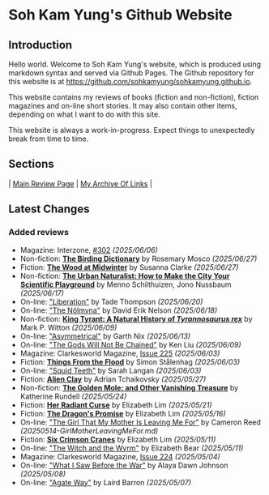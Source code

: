 # Soh Kam Yung's Github Website

## Introduction

Hello world. Welcome to Soh Kam Yung's website, which is produced using markdown syntax and served via Github Pages. The Github repository for this website is at <https://github.com/sohkamyung/sohkamyung.github.io>.

This website contains my reviews of books (fiction and non-fiction), fiction magazines and on-line short stories. It may also contain other items, depending on what I want to do with this site.

This website is always a work-in-progress. Expect things to unexpectedly break from time to time.

## Sections

| [Main Review Page](reviews/README.md) | [My Archive Of Links](links/README.md) |

## Latest Changes

### Added reviews

- Magazine: Interzone, [#302](reviews/magazines/Interzone/20250606-Interzone302.md) *(2025/06/06)*
- Non-fiction: [**The Birding Dictionary**](nonfiction/2025/20250627-BirdingDictionary.md) by Rosemary Mosco *(2025/06/27)*
- Fiction: [**The Wood at Midwinter**](reviews/fiction/2025/20250627-WoodMidwinter.md) by Susanna Clarke *(2025/06/27)*
- Non-fiction: [**The Urban Naturalist: How to Make the City Your Scientific Playground**](reviews/nonfiction/2025/20250617-UrbanNaturalist.md) by Menno Schilthuizen, Jono Nussbaum *(2025/06/17)*
- On-line: ["Liberation"](reviews/2025/20250620-Liberation.md) by Tade Thompson *(2025/06/20)*
- On-line: ["The Nölmyna"](reviews/online/2025/20250618-Nolmyna.md) by David Erik Nelson *(2025/06/18)*
- Non-fiction: [**King Tyrant: A Natural History of *Tyrannosaurus rex***](reviews/nonfiction/2025/20250609-KingTyrant.md) by Mark P. Witton *(2025/06/09)*
- On-line: ["Asymmetrical"](reviews/online/2025/20250613-Asymmetrical.md) by Garth Nix *(2025/06/13)*
- On-line: ["The Gods Will Not Be Chained"](reviews/online/2025/20250609-GodsNotBeChained.md) by Ken Liu *(2025/06/09)*
- Magazine: Clarkesworld Magazine, [Issue 225](reviews/magazines/Clarkesworld/20250603-Clarkesworld225.md) *(2025/06/03)*
- Fiction: [**Things From the Flood**](reviews/fiction/2025/20250603-ThingsFlood.md) by Simon Stålenhag *(2025/06/03)*
- On-line: ["Squid Teeth"](reviews/online/2025/20250603-SquidTeeth.md) by Sarah Langan *(2025/06/03)*
- Fiction: [**Alien Clay**](reviews/fiction/2025/20250527-AlienClay.md) by Adrian Tchaikovsky *(2025/05/27)*
- Non-fiction: [**The Golden Mole: and Other Vanishing Treasure**](reviews/nonfiction/2025/20250524-GoldenMole.md) by Katherine Rundell *(2025/05/24)*
- Fiction: [**Her Radiant Curse**](reviews/fiction/2025/20250521-HerRadiantCurse.md) by Elizabeth Lim *(2025/05/21)*
- Fiction: [**The Dragon's Promise**](reviews/fiction/2025/20250516-DragonsPromise.md) by Elizabeth Lim *(2025/05/16)*
- On-line: ["The Girl That My Mother Is Leaving Me For"](reviews/online/2025/20250514-GirlMotherLeavingMeFor.md) by Cameron Reed *(20250514-GirlMotherLeavingMeFor.md)*
- Fiction: [**Six Crimson Cranes**](reviews/fiction/2025/20250511-SixCrimsonCranes.md) by Elizabeth Lim *(2025/05/11)*
- On-line: ["The Witch and the Wyrm"](reviews/online/2025/20250511-WitchWyrm.md) by Elizabeth Bear *(2025/05/11)*
- Magazine: Clarkesworld Magazine, [Issue 224](reviews/magazines/Clarkesworld/20250504-Clarkesworld224.md) *(2025/05/04)*
- On-line: ["What I Saw Before the War"](reviews/online/2025/20250508-SawBeforeWar.md) by Alaya Dawn Johnson *(2025/05/08)*
- On-line: ["Agate Way"](reviews/online/2025/20250507-AgateWay.md) by Laird Barron *(2025/05/07)*
